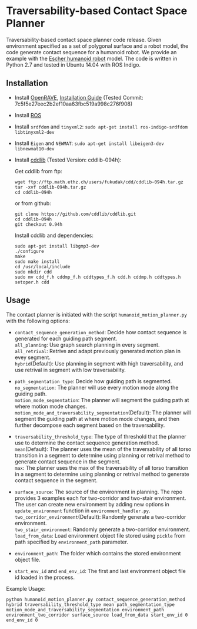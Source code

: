 Traversability-based Contact Space Planner
=============

Traversability-based contact space planner code release. Given environment specified as a set of polygonal surface and a robot model, the code generate contact sequence for a humanoid robot. We provide an example with the [Escher humanoid robot](https://icat.vt.edu/projects/2015-2016/major/escher-humanoid-robot.html) model. The code is written in Python 2.7 and tested in Ubuntu 14.04 with ROS Indigo.

Installation
------------
* Install [OpenRAVE](https://github.com/rdiankov/openrave), [Installation Guide](https://scaron.info/teaching/installing-openrave-on-ubuntu-14.04.html) (Tested Commit: 7c5f5e27eec2b2ef10aa63fbc519a998c276f908)
* Install [ROS](http://wiki.ros.org/indigo/Installation/Ubuntu)
* Install `srdfdom` and `tinyxml2`: `sudo apt-get install ros-indigo-srdfdom libtinyxml2-dev`
* Install `Eigen` and `NEWMAT`: `sudo apt-get install libeigen3-dev libnewmat10-dev`
* Install [cddlib](https://inf.ethz.ch/personal/fukudak/cdd_home/) (Tested Version: cddlib-094h):

  Get cddlib from ftp:
  ```
  wget ftp://ftp.math.ethz.ch/users/fukudak/cdd/cddlib-094h.tar.gz
  tar -xvf cddlib-094h.tar.gz
  cd cddlib-094h
  ```
  or from github:
  ```
  git clone https://github.com/cddlib/cddlib.git
  cd cddlib-094h
  git checkout 0.94h
  ```
  Install cddlib and dependencies:
  ```
  sudo apt-get install libgmp3-dev
  ./configure
  make
  sudo make install
  cd /usr/local/include
  sudo mkdir cdd
  sudo mv cdd_f.h cddmp_f.h cddtypes_f.h cdd.h cddmp.h cddtypes.h setoper.h cdd
  ```

Usage
-----

The contact planner is initiated with the script `humanoid_motion_planner.py` with the following options:

* `contact_sequence_generation_method`: Decide how contact sequence is generated for each guiding path segment.<br/>
  `all_planning`: Use graph search planning in every segment.<br/>
  `all_retrival`: Retrive and adapt previously generated motion plan in evey segment.<br/>
  `hybrid`(Default): Use planning in segment with high traversability, and use retrival in segment with low traversability.

* `path_segmentation_type`: Decide how guiding path is segmented.<br/>
  `no_segmentation`: The planner will use every motion mode along the guiding path.<br/>
  `motion_mode_segmentation`: The planner will segment the guiding path at where motion mode changes.<br/>
  `motion_mode_and_traversability_segmentation`(Default): The planner will segment the guiding path at where motion mode changes, and then further decompose each segment based on the traversability.

* `traversability_threshold_type`: The type of threshold that the planner use to determine the contact sequence generation method.<br/>
  `mean`(Default): The planner uses the mean of the traversability of all torso transition in a segment to determine using planning or retrival method to generate contact sequence in the segment.<br/>
  `max`: The planner uses the max of the traversability of all torso transition in a segment to determine using planning or retrival method to generate contact sequence in the segment.

* `surface_source`: The source of the environment in planning. The repo provides 3 examples each for two-corridor and two-stair environment. The user can create new environment by adding new options in `update_environment` function in `environment_handler.py`.<br/>
  `two_corridor_environment`(Default): Randomly generate a two-corridor environment.<br/>
  `two_stair_environment`: Randomly generate a two-corridor environment.<br/>
  `load_from_data`: Load environment object file stored using `pickle` from path specified by `environment_path` parameter.

* `environment_path`: The folder which contains the stored environment object file.
* `start_env_id` and `end_env_id`: The first and last environment object file id loaded in the process.


Example Usage:
```
python humanoid_motion_planner.py contact_sequence_generation_method hybrid traversability_threshold_type mean path_segmentation_type motion_mode_and_traversability_segmentation environment_path environment_two_corridor surface_source load_from_data start_env_id 0 end_env_id 0
```
